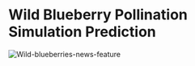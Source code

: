 # Wild Blueberry Pollination Simulation Prediction 
![Wild-blueberries-news-feature](https://user-images.githubusercontent.com/44313631/183134599-08deaa4b-3794-4f4c-8b5e-7a3a075a7a24.jpg)
